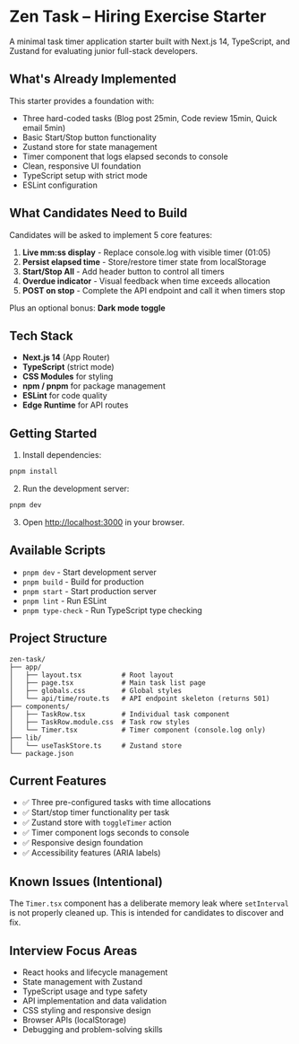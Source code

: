 # Zen Task – Hiring Exercise Starter

A minimal task timer application starter built with Next.js 14, TypeScript, and Zustand for evaluating junior full-stack developers.

## What's Already Implemented

This starter provides a foundation with:
- Three hard-coded tasks (Blog post 25min, Code review 15min, Quick email 5min)
- Basic Start/Stop button functionality
- Zustand store for state management
- Timer component that logs elapsed seconds to console
- Clean, responsive UI foundation
- TypeScript setup with strict mode
- ESLint configuration

## What Candidates Need to Build

Candidates will be asked to implement 5 core features:

1. **Live mm:ss display** - Replace console.log with visible timer (01:05)
2. **Persist elapsed time** - Store/restore timer state from localStorage
3. **Start/Stop All** - Add header button to control all timers
4. **Overdue indicator** - Visual feedback when time exceeds allocation
5. **POST on stop** - Complete the API endpoint and call it when timers stop

Plus an optional bonus: **Dark mode toggle**

## Tech Stack

- **Next.js 14** (App Router)
- **TypeScript** (strict mode)
- **CSS Modules** for styling
- **npm / pnpm** for package management
- **ESLint** for code quality
- **Edge Runtime** for API routes

## Getting Started

1. Install dependencies:
```bash
pnpm install
```

2. Run the development server:
```bash
pnpm dev
```

3. Open [http://localhost:3000](http://localhost:3000) in your browser.

## Available Scripts

- `pnpm dev` - Start development server
- `pnpm build` - Build for production
- `pnpm start` - Start production server
- `pnpm lint` - Run ESLint
- `pnpm type-check` - Run TypeScript type checking

## Project Structure

```
zen-task/
├── app/
│   ├── layout.tsx          # Root layout
│   ├── page.tsx            # Main task list page
│   ├── globals.css         # Global styles
│   └── api/time/route.ts   # API endpoint skeleton (returns 501)
├── components/
│   ├── TaskRow.tsx         # Individual task component
│   ├── TaskRow.module.css  # Task row styles
│   └── Timer.tsx           # Timer component (console.log only)
├── lib/
│   └── useTaskStore.ts     # Zustand store
└── package.json
```

## Current Features

- ✅ Three pre-configured tasks with time allocations
- ✅ Start/stop timer functionality per task
- ✅ Zustand store with `toggleTimer` action
- ✅ Timer component logs seconds to console
- ✅ Responsive design foundation
- ✅ Accessibility features (ARIA labels)

## Known Issues (Intentional)

The `Timer.tsx` component has a deliberate memory leak where `setInterval` is not properly cleaned up. This is intended for candidates to discover and fix.

## Interview Focus Areas

- React hooks and lifecycle management
- State management with Zustand
- TypeScript usage and type safety
- API implementation and data validation
- CSS styling and responsive design
- Browser APIs (localStorage)
- Debugging and problem-solving skills 